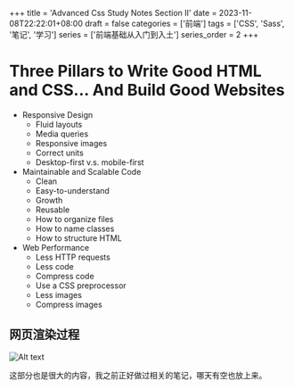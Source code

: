 +++
title = 'Advanced Css Study Notes Section II'
date = 2023-11-08T22:22:01+08:00
draft = false
categories = ['前端']
tags = ['CSS', 'Sass', '笔记', '学习']
series = ['前端基础从入门到入土']
series_order = 2
+++

# Three Pillars to Write Good HTML and CSS... And Build Good Websites

- Responsive Design
  - Fluid layouts
  - Media queries
  - Responsive images
  - Correct units
  - Desktop-first v.s. mobile-first
- Maintainable and Scalable Code
  - Clean
  - Easy-to-understand
  - Growth
  - Reusable
  - How to organize files
  - How to name classes
  - How to structure HTML
- Web Performance
  - Less HTTP requests
  - Less code
  - Compress code
  - Use a CSS preprocessor
  - Less images
  - Compress images

## 网页渲染过程

![Alt text](<css_render.png>)

这部分也是很大的内容，我之前正好做过相关的笔记，哪天有空也放上来。

